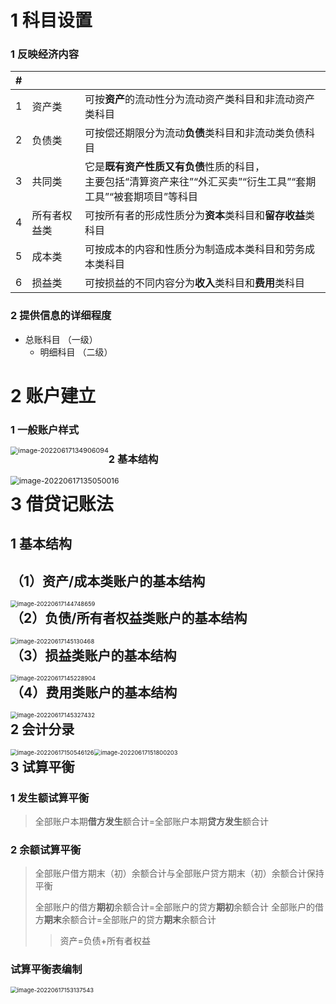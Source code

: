 # 1 科目设置

### 1 反映经济内容

| #    |              |                                                              |
| ---- | ------------ | ------------------------------------------------------------ |
| 1    | 资产类       | 可按**资产**的流动性分为流动资产类科目和非流动资产类科目     |
| 2    | 负债类       | 可按偿还期限分为流动**负债**类科目和非流动类负债科目         |
| 3    | 共同类       | 它是**既有资产性质又有负债**性质的科目，<br />主要包括“清算资产来往”“外汇买卖”“衍生工具”“套期工具”“被套期项目”等科目 |
| 4    | 所有者权益类 | 可按所有者的形成性质分为**资本**类科目和**留存收益**类科目   |
| 5    | 成本类       | 可按成本的内容和性质分为制造成本类科目和劳务成本类科目       |
| 6    | 损益类       | 可按损益的不同内容分为**收入**类科目和**费用**类科目         |

### 2 提供信息的详细程度

- 总账科目 （一级）
  - 明细科目 （二级）



# 2 账户建立

### 1 一般账户样式

<img src="https://oss-kelvinvan.oss-cn-chengdu.aliyuncs.com/img/image-20220617134906094.png" alt="image-20220617134906094" style="zoom:77%;float:left" />

### 2 基本结构

<img src="https://oss-kelvinvan.oss-cn-chengdu.aliyuncs.com/img/image-20220617135050016.png" alt="image-20220617135050016" style="zoom:87%;float:left" />



# 3 借贷记账法

## 1 基本结构



## （1）资产/成本类账户的基本结构

<img src="https://oss-kelvinvan.oss-cn-chengdu.aliyuncs.com/img/image-20220617144748659.png" alt="image-20220617144748659" style="zoom:67%;float:left" />



## （2）负债/所有者权益类账户的基本结构

<img src="https://oss-kelvinvan.oss-cn-chengdu.aliyuncs.com/img/image-20220617145130468.png" alt="image-20220617145130468" style="zoom:67%;float:left" />



## （3）损益类账户的基本结构

<img src="https://oss-kelvinvan.oss-cn-chengdu.aliyuncs.com/img/image-20220617145228904.png" alt="image-20220617145228904" style="zoom:67%;float:left" />



## （4）费用类账户的基本结构

<img src="https://oss-kelvinvan.oss-cn-chengdu.aliyuncs.com/img/image-20220617145327432.png" alt="image-20220617145327432" style="zoom:67%;float:left" />





## 2 会计分录

<img src="https://oss-kelvinvan.oss-cn-chengdu.aliyuncs.com/img/image-20220617150546126.png" alt="image-20220617150546126" style="zoom:67%;float:left" />

<img src="https://oss-kelvinvan.oss-cn-chengdu.aliyuncs.com/img/image-20220617151800203.png" alt="image-20220617151800203" style="zoom:67%;float:left" />





## 3 试算平衡

### 1 发生额试算平衡

> 全部账户本期**借方发生**额合计=全部账户本期**贷方发生**额合计



### 2 余额试算平衡

> 全部账户借方期末（初）余额合计与全部账户贷方期末（初）余额合计保持平衡
>
> 全部账户的借方**期初**余额合计=全部账户的贷方**期初**余额合计
> 全部账户的借方**期末**余额合计=全部账户的贷方**期末**余额合计
>
> > 资产=负债+所有者权益

### 试算平衡表编制

<img src="https://oss-kelvinvan.oss-cn-chengdu.aliyuncs.com/img/image-20220617153137543.png" alt="image-20220617153137543" style="zoom:67%;float:left" />



